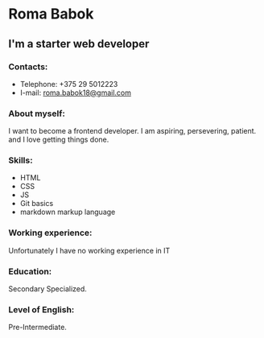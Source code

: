 # Roma Babok
## I'm a starter web developer
### Сontacts: 
*  Telephone: +375 29 5012223 
*  I-mail: roma.babok18@gmail.com
### About myself: 
I want to become a frontend developer.
I am aspiring, persevering, patient. and I love getting things done.
### Skills:
*  HTML
*  CSS 
*  JS
*  Git basics 
*  markdown markup language
### Working experience:
Unfortunately I have no working experience in IT
### Education:
Secondary Specialized.
### Level of English:
Pre-Intermediate.